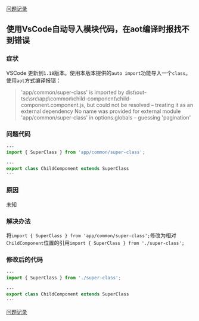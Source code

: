 [问题记录](../README.md)


## 使用VsCode自动导入模块代码，在aot编译时报找不到错误

### 症状

VSCode 更新到```1.18```版本。使用本版本提供的```auto import```功能导入一个```class```。使用```aot```方式编译报错：

> 'app/common/super-class' is imported by dist\out-tsc\src\app\common\child-component\child-component.component.js, but could not be resolved – treating it as an external dependency
> No name was provided for external module 'app/common/super-class' in options.globals – guessing 'pagination'

### 问题代码

```js
···
import { SuperClass } from 'app/common/super-class';

···
export class ChildComponent extends SuperClass
···
```

### 原因

未知

### 解决办法

将```import { SuperClass } from 'app/common/super-class';```修改为相对```ChildComponent```位置的引用```import { SuperClass } from './super-class';```

### 修改后的代码

```js
···
import { SuperClass } from './super-class';

···
export class ChildComponent extends SuperClass
···
```


[问题记录](../README.md)